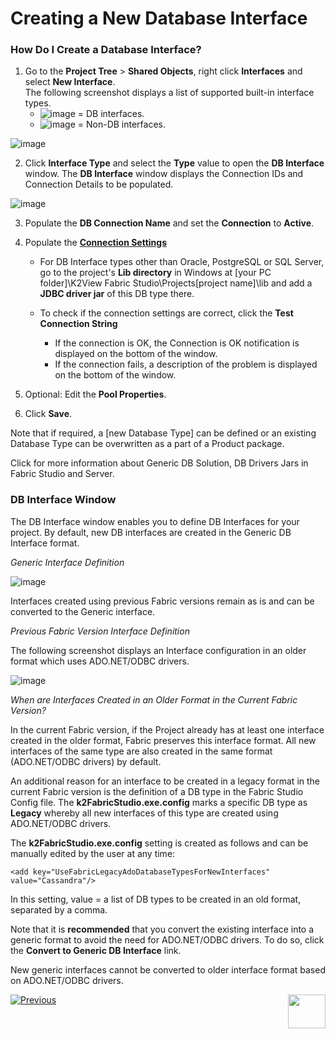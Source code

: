 # Creating a New Database Interface

### How Do I Create a Database Interface?

1. Go to the **Project Tree** > **Shared Objects**, right click **Interfaces** and select **New Interface**.\
The following screenshot displays a list of supported built-in interface types.
     * ![image](https://github.com/k2view-academy/K2View-Academy/blob/master/articles/05_DB_interfaces/images/05_04_icon1.png) = DB interfaces.
     * ![image](https://github.com/k2view-academy/K2View-Academy/blob/master/articles/05_DB_interfaces/images/05_04_icon2.png) = Non-DB interfaces.

![image](https://github.com/k2view-academy/K2View-Academy/blob/master/articles/05_DB_interfaces/images/05_04_01%20interface%20types.png)

2. Click **Interface Type** and select the **Type** value to open the **DB Interface** window. The **DB Interface** window displays the Connection IDs and Connection Details to be populated. 

![image](https://github.com/k2view-academy/K2View-Academy/blob/master/articles/05_DB_interfaces/images/05_04_02%20DB%20Interface.png)

3. Populate the **DB Connection Name** and set the **Connection** to **Active**.

4. Populate the [**Connection Settings**](https://github.com/k2view-academy/K2View-Academy/blob/master/articles/05_DB_interfaces/03_DB_interfaces_overview.md)

    * For DB Interface types other than Oracle, PostgreSQL or SQL Server, go to the project's **Lib directory** in Windows at [your PC folder]\K2View Fabric Studio\Projects\[project name]\lib and add a **JDBC driver jar** of this DB type there.   
   
    * To check if the connection settings are correct, click the **Test Connection String**
       * If the connection is OK, the Connection is OK notification is displayed on the bottom of the window.
       * If the connection fails, a description of the problem is displayed on the bottom of the window. 
       
5. Optional: Edit the **Pool Properties**.

6. Click **Save**.

    
Note that if required, a [new Database Type] can be defined or an existing Database Type can be overwritten as a part of a Product package.

Click for more information about Generic DB Solution, DB Drivers Jars in Fabric Studio and Server.

### DB Interface Window

The DB Interface window enables you to define DB Interfaces for your project. By default, new DB interfaces are created in the Generic DB Interface format. 


_Generic Interface Definition_

![image](https://github.com/k2view-academy/K2View-Academy/blob/master/articles/05_DB_interfaces/images/05_04_03%20Generic%20Interface%20Definition.png)

Interfaces created using previous Fabric versions remain as is and can be converted to the Generic interface.
 

_Previous Fabric Version Interface Definition_

The following screenshot displays an Interface configuration in an older format which uses ADO.NET/ODBC drivers.

![image](https://github.com/k2view-academy/K2View-Academy/blob/master/articles/05_DB_interfaces/images/05_04_04%20Previous%20Fabric%20Version%20Interface%20Definition.png)


_When are Interfaces Created in an Older Format in the Current Fabric Version?_

In the current Fabric version, if the Project already has at least one interface created in the older format, Fabric preserves this interface format. All new interfaces of the same type are also created in the same format (ADO.NET/ODBC drivers) by default.

An additional reason for an interface to be created in a legacy format in the current Fabric version is the definition of a DB type in the Fabric Studio Config file. The **k2FabricStudio.exe.config** marks a specific DB type as **Legacy** whereby all new interfaces of this type are created using ADO.NET/ODBC drivers.  

The **k2FabricStudio.exe.config** setting is created as follows and can be manually edited by the user at any time:

 ```<add key="UseFabricLegacyAdoDatabaseTypesForNewInterfaces" value="Cassandra"/>``` 


In this setting, value = a list of DB types to be created in an old format, separated by a comma.

Note that it is **recommended** that you convert the existing interface into a generic format to avoid the need for ADO.NET/ODBC drivers. To do so, click the **Convert to Generic DB Interface** link.

New generic interfaces cannot be converted to older interface format based on ADO.NET/ODBC drivers. 

[![Previous](https://github.com/k2view-academy/K2View-Academy/blob/master/articles/images/Previous.png)](https://github.com/k2view-academy/K2View-Academy/blob/master/articles/05_DB_interfaces/03_DB_interfaces_overview.md)[<img align="right" width="60" height="54" src="https://github.com/k2view-academy/K2View-Academy/blob/master/articles/images/Next.png">](https://github.com/k2view-academy/K2View-Academy/blob/master/articles/05_DB_interfaces/05_adding_a_fabric_and_remote_fabric_interface_type.md)
